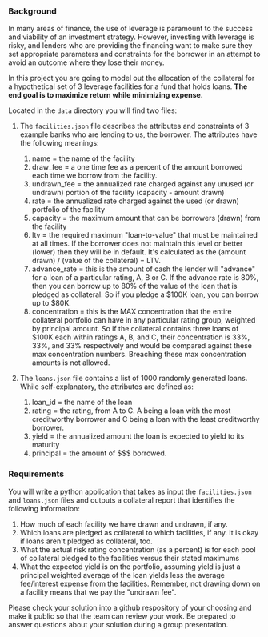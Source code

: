 
### Background

In many areas of finance, the use of leverage is paramount to the success and viability of an investment strategy.  However,
investing with leverage is risky, and lenders who are providing the financing want to make sure they set appropriate parameters and constraints
for the borrower in an attempt to avoid an outcome where they lose their money.

In this project you are going to model out the allocation of the collateral for a hypothetical set of 3 leverage facilities for a fund that holds loans. **The end goal is to maximize return while minimizing expense.**


Located in the `data` directory you will find two files:
1. The `facilities.json` file describes the attributes and constraints of 3 example banks who are lending to us, the borrower.  The attributes have the following meanings:
   1. name = the name of the facility
   2. draw_fee = a one time fee as a percent of the amount borrowed each time we borrow from the facility.
   3. undrawn_fee = the annualized rate charged against any unused (or undrawn) portion of the facility (capacity - amount drawn)
   4. rate = the annualized rate charged against the used (or drawn) portfolio of the facility
   5. capacity = the maximum amount that can be borrowers (drawn) from the facility
   6. ltv = the required maximum "loan-to-value" that must be maintained at all times.  If the borrower does not maintain this level or better (lower) then they will be in default.  It's calculated as the (amount drawn) / (value of the collateral) = LTV.
   7. advance_rate = this is the amount of cash the lender will "advance" for a loan of a particular rating, A, B or C.  If the advance rate is 80%, then you can borrow up to 80% of the value of the loan that is pledged as collateral.  So if you pledge a $100K loan, you can borrow up to $80K.
   8. concentration = this is the MAX concentration that the entire collateral portfolio can have in any particular rating group, weighted by principal amount.  So if the collateral contains three loans of $100K each within ratings A, B, and C, their concentration is 33%, 33%, and 33% respectively and would be compared against these max concentration numbers.  Breaching these max concentration amounts is not allowed.

2. The `loans.json` file contains a list of 1000 randomly generated loans. While self-explanatory, the attributes are defined as:
   1. loan_id = the name of the loan
   2. rating = the rating, from A to C.  A being a loan with the most creditworthy borrower and C being a loan with the least creditworthy borrower.
   3. yield = the annualized amount the loan is expected to yield to its maturity
   4. principal = the amount of $$$ borrowed.
   

### Requirements
You will write a python application that takes as input the `facilities.json` and `loans.json` files and outputs a collateral report that identifies the following information:
   1. How much of each facility we have drawn and undrawn, if any.
   2. Which loans are pledged as collateral to which facilities, if any.  It is okay if loans aren't pledged as collateral, too.
   3. What the actual risk rating concentration (as a percent) is for each pool of collateral pledged to the facilities versus their stated maximums
   4. What the expected yield is on the portfolio, assuming yield is just a principal weighted average of the loan yields less the average fee/interest expense from the facilities.  Remember, not drawing down on a facility means that we pay the "undrawn fee".

Please check your solution into a github respository of your choosing and make it public so that the team can review your work.  Be prepared to answer questions about your solution during a group presentation.

